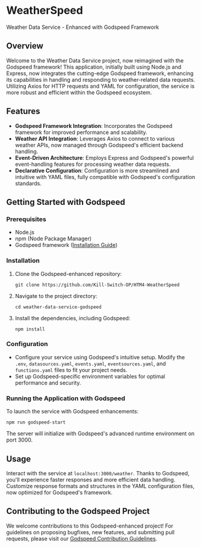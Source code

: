 # WeatherSpeed
Weather Data Service - Enhanced with Godspeed Framework

## Overview
Welcome to the Weather Data Service project, now reimagined with the Godspeed framework! This application, initially built using Node.js and Express, now integrates the cutting-edge Godspeed framework, enhancing its capabilities in handling and responding to weather-related data requests. Utilizing Axios for HTTP requests and YAML for configuration, the service is more robust and efficient within the Godspeed ecosystem.

## Features
- **Godspeed Framework Integration**: Incorporates the Godspeed framework for improved performance and scalability.
- **Weather API Integration**: Leverages Axios to connect to various weather APIs, now managed through Godspeed's efficient backend handling.
- **Event-Driven Architecture**: Employs Express and Godspeed's powerful event-handling features for processing weather data requests.
- **Declarative Configuration**: Configuration is more streamlined and intuitive with YAML files, fully compatible with Godspeed's configuration standards.

## Getting Started with Godspeed

### Prerequisites
- Node.js
- npm (Node Package Manager)
- Godspeed framework ([Installation Guide](https://godspeedframework.io/installation))

### Installation
1. Clone the Godspeed-enhanced repository:
   ```
   git clone https://github.com/Kill-Switch-OP/HTM4-WeatherSpeed
   ```
2. Navigate to the project directory:
   ```
   cd weather-data-service-godspeed
   ```
3. Install the dependencies, including Godspeed:
   ```
   npm install
   ```

### Configuration
- Configure your service using Godspeed's intuitive setup. Modify the `.env`, `datasources.yaml`, `events.yaml`, `eventsources.yaml`, and `functions.yaml` files to fit your project needs.
- Set up Godspeed-specific environment variables for optimal performance and security.

### Running the Application with Godspeed
To launch the service with Godspeed enhancements:
```
npm run godspeed-start
```
The server will initialize with Godspeed's advanced runtime environment on port 3000.

## Usage
Interact with the service at `localhost:3000/weather`. Thanks to Godspeed, you'll experience faster responses and more efficient data handling. Customize response formats and structures in the YAML configuration files, now optimized for Godspeed's framework.

## Contributing to the Godspeed Project
We welcome contributions to this Godspeed-enhanced project! For guidelines on proposing bugfixes, new features, and submitting pull requests, please visit our [Godspeed Contribution Guidelines](https://godspeedframework.io/contributing).
